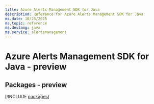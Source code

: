 ```yaml
---
title: Azure Alerts Management SDK for Java
description: Reference for Azure Alerts Management SDK for Java
ms.date: 10/28/2025
ms.topic: reference
ms.devlang: java
ms.service: alertsmanagement
---
```

# Azure Alerts Management SDK for Java - preview
## Packages - preview
[!INCLUDE [packages](alerts-management-index.md)]